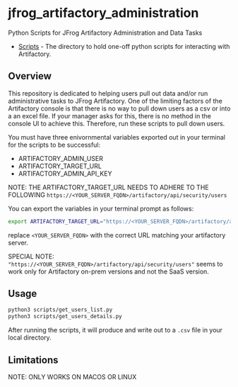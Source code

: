 # jfrog_artifactory_administration

Python Scripts for JFrog Artifactory Administration and Data Tasks

- [Scripts](https://github.com/Richard-Barrett/jfrog_artifactory_administration/tree/main/scripts) - The directory to hold one-off python scripts for interacting with Artifactory.

## Overview

This repository is dedicated to helping users pull out data and/or run administrative tasks to JFrog Artifactory.
One of the limiting factors of the Artifactory console is that there is no way to pull down users as a csv or into a an excel file. 
If your manager asks for this, there is no method in the console UI to achieve this. 
Therefore, run these scripts to pull down users.

You must have three enivornmental variables exported out in your terminal for the scripts to be successful:

- ARTIFACTORY_ADMIN_USER
- ARTIFACTORY_TARGET_URL 
- ARTIFACTORY_ADMIN_API_KEY

NOTE: THE ARTIFACTORY_TARGET_URL NEEDS TO ADHERE TO THE FOLLOWING `https://<YOUR_SERVER_FQDN>/artifactory/api/security/users`

You can export the variables in your terminal prompt as follows:

```bash
export ARTIFACTORY_TARGET_URL="https://<YOUR_SERVER_FQDN>/artifactory/api/security/users"
```

replace `<YOUR_SERVER_FQDN>` with the correct URL matching your artifactory server.

SPECIAL NOTE: `"https://<YOUR_SERVER_FQDN>/artifactory/api/security/users"` seems to work only for Artifactory on-prem versions and not the SaaS version.

## Usage

```bash
python3 scripts/get_users_list.py
python3 scripts/get_users_details.py
```

After running the scripts, it will produce and write out to a `.csv` file in your local directory.

## Limitations

NOTE: ONLY WORKS ON MACOS OR LINUX
